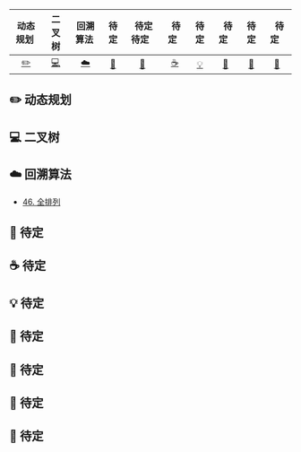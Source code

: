 | 动态规划&nbsp; | 二叉树 | 回溯算法&nbsp;|待定| &nbsp;待定待定&nbsp;&nbsp;|&nbsp;待定&nbsp;&nbsp;|待定| &nbsp;&nbsp;待定&nbsp;&nbsp; |待定| &nbsp;&nbsp;待定&nbsp;&nbsp; |
| :---: | :----: | :---: | :----: | :----: | :----: | :----: | :----: | :----: | :----: |
| [:pencil2:](#pencil2-动态规划) | [:computer:](#computer-二叉树) | [:cloud:](#cloud-回溯算法) | [:art:](#art-待定) | [:floppy_disk:](#floppy_disk-待定) |[:coffee:](#coffee-待定)| [:bulb:](#bulb-待定) |[:wrench:](#wrench-待定)| [:watermelon:](#watermelon-待定) |[:memo:](#memo-待定)|


## :pencil2: 动态规划
## :computer: 二叉树
## :cloud: 回溯算法
- [46. 全排列](https://leetcode-cn.com/problems/permutations/.md)
## :floppy_disk: 待定
## :coffee: 待定
## :bulb: 待定 
## :art: 待定
## :wrench: 待定
## :watermelon: 待定
## :memo: 待定
